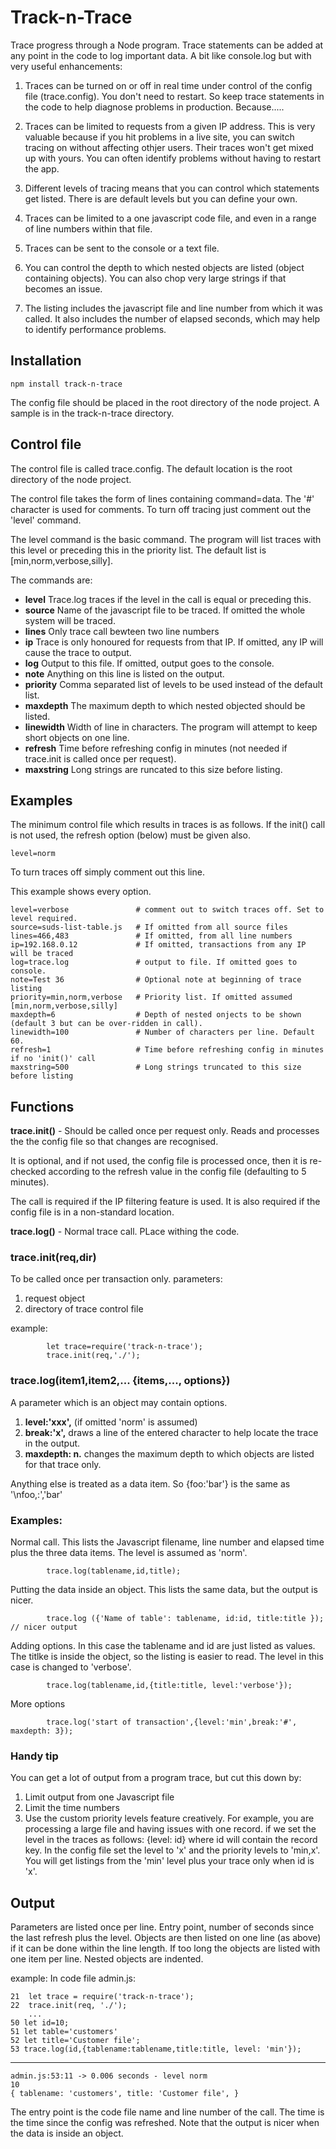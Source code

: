  

# Track-n-Trace

Trace progress through a Node program.  Trace statements    can be added at any point in the code to log important data.  A bit like console.log but with very useful enhancements:

1. Traces can be turned on or off in real time under control of the config file (trace.config). You don't need to restart.  So keep  trace statements in the code to help diagnose problems in production. Because.....

2. Traces can be limited to requests from a given IP address.  This is very valuable because if you hit problems in a live site, you can switch tracing on without affecting othjer users. Their traces won't get mixed up with yours. You can often identify problems without having to restart the app. 

3. Different levels of tracing means that you can control which statements get listed.  There is are default levels but you can define your own.  

4. Traces can be limited to a one javascript code file, and even in a range of line numbers within that file. 

5. Traces can be sent to the console or a text file.

6. You can control the depth to which nested objects are listed (object containing objects).  You can also chop very large strings if that becomes an issue.

7. The listing includes the javascript file and line number from which it was called.  It also includes the number of elapsed seconds, which may help to identify performance problems.


## Installation
```
npm install track-n-trace
```
The config file should be placed in the root directory of the node project. A sample is in the track-n-trace directory.

##   Control file

The control file is called trace.config. The default location is the root directory of the node project.

The control file takes the form of lines containing command=data.  The '#' character is used for comments.  To turn off tracing just comment out the 'level' command.

The level command is the basic command. The program will list traces with this level or preceding this in the priority list. The default list is [min,norm,verbose,silly]. 
  
The commands are:

* **level**      Trace.log traces if the level in the call is equal or preceding this. 
* **source**     Name of the javascript file to be traced. If omitted the whole system will be traced.
* **lines**      Only trace call bewteen two line numbers
* **ip**         Trace is only honoured for requests from that IP. If omitted, any IP will cause the trace to output. 
* **log**        Output to this file. If omitted, output goes to the console.  
* **note**       Anything on this line is listed on the output.
* **priority**   Comma separated list of levels to be used instead of the default list.
* **maxdepth**   The maximum depth to which nested objected should be listed.
* **linewidth**  Width of line in characters.  The program will attempt to keep short objects on one line.
* **refresh**    Time before refreshing config in minutes (not needed if trace.init is called once per request). 
* **maxstring** Long strings are runcated to this size before listing. 

   
##   Examples

The minimum control file which results in traces is as follows. If the init() call is not used, the refresh option (below) must be given also. 
```
level=norm
```
To turn traces off simply comment out this line.

This example shows every option. 
```
level=verbose               # comment out to switch traces off. Set to level required.
source=suds-list-table.js   # If omitted from all source files
lines=466,483               # If omitted, from all line numbers
ip=192.168.0.12             # If omitted, transactions from any IP will be traced
log=trace.log               # output to file. If omitted goes to console.
note=Test 36                # Optional note at beginning of trace listing
priority=min,norm,verbose   # Priority list. If omitted assumed [min,norm,verbose,silly]
maxdepth=6                  # Depth of nested onjects to be shown (default 3 but can be over-ridden in call).
linewidth=100               # Number of characters per line. Default 60.  
refresh=1                   # Time before refreshing config in minutes if no 'init()' call
maxstring=500               # Long strings truncated to this size before listing

```


##  Functions 
  
 **trace.init()** - Should be called once per request only.  Reads and processes the the  config file so that changes are recognised.  
 
 It is optional, and if not used, the config file is processed once, then it is re-checked according to the refresh value in the config file (defaulting to 5 minutes). 

 The call is required if the IP filtering feature is used. It is also required if the config file is in a non-standard location.  

 **trace.log()** -  Normal trace call. PLace withing the code.

###   trace.init(req,dir)
   
 To be called once per transaction only.  parameters:
1. request object 
2. directory of trace control file

example:

            let trace=require('track-n-trace');
            trace.init(req,'./'); 


###  trace.log(item1,item2,... {items,...,  options})
   
A parameter which is an object may contain options.  
1.   **level:'xxx',** (if omitted 'norm' is assumed)     
2.   **break:'x',**  draws a line of the entered character to help locate the trace in the output.
3.   **maxdepth: n.** changes the maximum depth to which objects are listed for that trace only. 

Anything else is treated as a data item. So {foo:'bar'}  is the same as '\nfoo,:','bar'


###      Examples:  

Normal call. This lists the Javascript filename, line number and elapsed time plus the three data items.  The level is assumed as 'norm'. 
```
        trace.log(tablename,id,title);                                 
```

Putting the data inside an object.  This lists the same data, but the output is nicer.
```
        trace.log ({'Name of table': tablename, id:id, title:title });  // nicer output
```

Adding options.  In this case the tablename and id are just listed as values. The titlke is inside the object, so the listing is easier to read. The level in this case is changed to 'verbose'.  
```
        trace.log(tablename,id,{title:title, level:'verbose'});     
```
More options
```
        trace.log('start of transaction',{level:'min',break:'#', maxdepth: 3});   
```

### Handy tip

You can get a lot of output from a program trace, but cut this down by:
1. Limit output from one Javascript file
2. Limit the time numbers
3. Use the custom priority levels feature creatively. For example, you are processing a large file and having issues with one record. if we set the level in the traces as follows: {level: id} where id will contain the record key. In the config file set the level to 'x' and the priority levels to 'min,x'. You will get listings from the 'min' level plus your trace only when id is 'x'. 

##   Output

Parameters are listed once per line.  Entry point, number of seconds since the last refresh plus the level.   Objects are then listed on one line (as above) if it can be done within the line length. If too long the objects are listed with one item per line.  Nested objects are indented. 
 

example:
In code file admin.js:

```
21  let trace = require('track-n-trace');
22  trace.init(req, './');  
    ...
50 let id=10;
51 let table='customers'
52 let title='Customer file';
53 trace.log(id,{tablename:tablename,title:title, level: 'min'});
```
   
------------------------------------------------------------
```
admin.js:53:11 -> 0.006 seconds - level norm  
10
{ tablename: 'customers', title: 'Customer file', }
```
The entry point is the code file name and line number of the call.
The time is the time since the config was refreshed. 
Note that the output is nicer when the data is inside an object.


